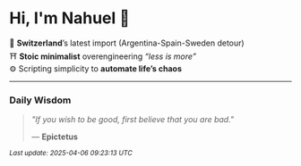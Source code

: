 # Hi, I'm Nahuel :tiger:

📍 **Switzerland**’s latest import (Argentina-Spain-Sweden detour)  
⛩️ **Stoic minimalist** overengineering *“less is more”*  
⚙️ Scripting simplicity to **automate life’s chaos**

---

### Daily Wisdom
> _"If you wish to be good, first believe that you are bad."_  
>
> — **Epictetus**

<sub>*Last update: 2025-04-06 09:23:13 UTC*</sub>

